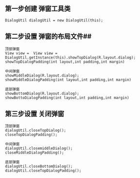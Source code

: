 ## 第一步创建 弹窗工具类 ##

    DialogUtil dialogUtil = new DialogUtil(this);

## 第二步设置 弹窗的布局文件##

	顶部弹窗
    View view =  View view = DialogUtil.getInstance(this).showTopDialog(R.layout.dialog);		
	showTopDialogPadding(int layout,int padding,int margin)

	中间弹窗
    showMiddleDialog(R.layout.dialog);
	showMiddleDialogPadding(int layout,int padding,int margin)

	底部弹窗
    showBottomDialog(R.layout.dialog);
	showBottoDialogPadding(int layout,int padding,int margin)


## 第三步设置 关闭弹窗 ##	

	顶部弹窗
    dialogUtil.closeTopDialog();
	closeTopDialogPadding();

	中间弹窗
    dialogUtil.closemiddleDialog();
	closeMiddleDialogPadding();

	底部弹窗
    dialogUtil.closeBottomDialog();
	dialogUtil.closeTopDialogPadding();  

	

